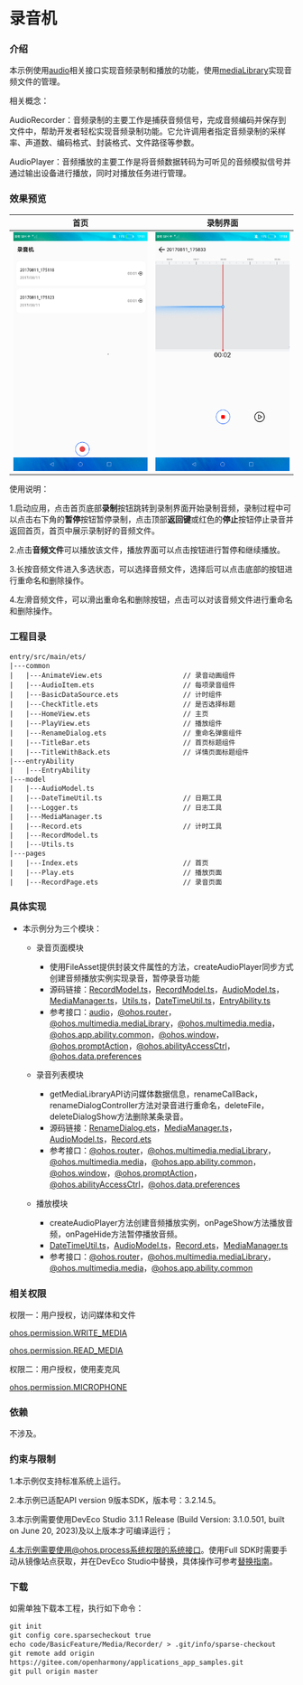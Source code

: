 # 录音机

### 介绍

本示例使用[audio](https://gitee.com/openharmony/docs/blob/master/zh-cn/application-dev/reference/apis-audio-kit/js-apis-audio.md)相关接口实现音频录制和播放的功能，使用[mediaLibrary](https://gitee.com/openharmony/docs/blob/master/zh-cn/application-dev/reference/apis-media-library-kit/js-apis-medialibrary.md)实现音频文件的管理。

相关概念：

AudioRecorder：音频录制的主要工作是捕获音频信号，完成音频编码并保存到文件中，帮助开发者轻松实现音频录制功能。它允许调用者指定音频录制的采样率、声道数、编码格式、封装格式、文件路径等参数。

AudioPlayer：音频播放的主要工作是将音频数据转码为可听见的音频模拟信号并通过输出设备进行播放，同时对播放任务进行管理。

### 效果预览

|首页|录制界面|
|--------------------------------|--------------------------------|
|![main](screenshots/device/main.png)| ![record](screenshots/device/record.png)|

使用说明：

1.启动应用，点击首页底部**录制**按钮跳转到录制界面开始录制音频，录制过程中可以点击右下角的**暂停**按钮暂停录制，点击顶部**返回键**或红色的**停止**按钮停止录音并返回首页，首页中展示录制好的音频文件。

2.点击**音频文件**可以播放该文件，播放界面可以点击按钮进行暂停和继续播放。

3.长按音频文件进入多选状态，可以选择音频文件，选择后可以点击底部的按钮进行重命名和删除操作。

4.左滑音频文件，可以滑出重命名和删除按钮，点击可以对该音频文件进行重命名和删除操作。

### 工程目录
```
entry/src/main/ets/
|---common
|   |---AnimateView.ets                    // 录音动画组件
|   |---AudioItem.ets                      // 每项录音组件
|   |---BasicDataSource.ets                // 计时组件 
|   |---CheckTitle.ets                     // 是否选择标题
|   |---HomeView.ets                       // 主页     
|   |---PlayView.ets                       // 播放组件 
|   |---RenameDialog.ets                   // 重命名弹窗组件
|   |---TitleBar.ets                       // 首页标题组件
|   |---TitleWithBack.ets                  // 详情页面标题组件
|---entryAbility
|   |---EntryAbility
|---model
|   |---AudioModel.ts                  
|   |---DateTimeUtil.ts                    // 日期工具
|   |---Logger.ts                          // 日志工具
|   |---MediaManager.ts                   
|   |---Record.ets                         // 计时工具
|   |---RecordModel.ts                         
|   |---Utils.ts                         
|---pages
|   |---Index.ets                          // 首页
|   |---Play.ets                           // 播放页面
|   |---RecordPage.ets                     // 录音页面
```

### 具体实现

* 本示例分为三个模块：
    * 录音页面模块
        * 使用FileAsset提供封装文件属性的方法，createAudioPlayer同步方式创建音频播放实例实现录音，暂停录音功能
        * 源码链接：[RecordModel.ts](entry/src/main/ets/model/RecordModel.ts)，[RecordModel.ts](entry/src/main/ets/model/RecordModel.ts)，[AudioModel.ts](entry/src/main/ets/model/AudioModel.ts)，[MediaManager.ts](entry/src/main/ets/model/MediaManager.ts)，[Utils.ts](entry/src/main/ets/model/Utils.ts)，[DateTimeUtil.ts](entry/src/main/ets/model/DateTimeUtil.ts)，[EntryAbility.ts](entry/src/main/ets/entryability/EntryAbility.ts)
        * 参考接口：[audio](https://gitee.com/openharmony/docs/blob/master/zh-cn/application-dev/reference/apis-audio-kit/js-apis-audio.md)，[@ohos.router](https://gitee.com/openharmony/docs/blob/master/zh-cn/application-dev/reference/apis-arkui/js-apis-router.md)，[@ohos.multimedia.mediaLibrary](https://gitee.com/openharmony/docs/blob/master/zh-cn/application-dev/reference/apis-media-library-kit/js-apis-medialibrary.md)，[@ohos.multimedia.media](https://gitee.com/openharmony/docs/blob/master/zh-cn/application-dev/reference/apis-media-kit/js-apis-media.md)，[@ohos.app.ability.common](https://gitee.com/openharmony/docs/blob/master/zh-cn/application-dev/reference/apis-ability-kit/js-apis-app-ability-common.md)，[@ohos.window](https://gitee.com/openharmony/docs/blob/master/zh-cn/application-dev/reference/apis-arkui/js-apis-window.md)，[@ohos.promptAction](https://gitee.com/openharmony/docs/blob/master/zh-cn/application-dev/reference/apis-arkui/js-apis-promptAction.md)，[@ohos.abilityAccessCtrl](https://gitee.com/openharmony/docs/blob/master/zh-cn/application-dev/reference/apis-ability-kit/js-apis-abilityAccessCtrl.md)，[@ohos.data.preferences](https://gitee.com/openharmony/docs/blob/master/zh-cn/application-dev/reference/apis-arkdata/js-apis-data-preferences.md)

    * 录音列表模块
        * getMediaLibraryAPI访问媒体数据信息，renameCallBack，renameDialogController方法对录音进行重命名，deleteFile，deleteDialogShow方法删除某条录音。
        * 源码链接：[RenameDialog.ets](entry/src/main/ets/common/RenameDialog.ets)，[MediaManager.ts](entry/src/main/ets/model/MediaManager.ts)，[AudioModel.ts](entry/src/main/ets/model/AudioModel.ts)，[Record.ets](entry/src/main/ets/model/Record.ets)
        * 参考接口：[@ohos.router](https://gitee.com/openharmony/docs/blob/master/zh-cn/application-dev/reference/apis-arkui/js-apis-router.md)，[@ohos.multimedia.mediaLibrary](https://gitee.com/openharmony/docs/blob/master/zh-cn/application-dev/reference/apis-media-library-kit/js-apis-medialibrary.md)，[@ohos.multimedia.media](https://gitee.com/openharmony/docs/blob/master/zh-cn/application-dev/reference/apis-media-kit/js-apis-media.md)，[@ohos.app.ability.common](https://gitee.com/openharmony/docs/blob/master/zh-cn/application-dev/reference/apis-ability-kit/js-apis-app-ability-common.md)，[@ohos.window](https://gitee.com/openharmony/docs/blob/master/zh-cn/application-dev/reference/apis-arkui/js-apis-window.md)，[@ohos.promptAction](https://gitee.com/openharmony/docs/blob/master/zh-cn/application-dev/reference/apis-arkui/js-apis-promptAction.md)，[@ohos.abilityAccessCtrl](https://gitee.com/openharmony/docs/blob/master/zh-cn/application-dev/reference/apis-ability-kit/js-apis-abilityAccessCtrl.md)，[@ohos.data.preferences](https://gitee.com/openharmony/docs/blob/master/zh-cn/application-dev/reference/apis-arkdata/js-apis-data-preferences.md)

    * 播放模块
        * createAudioPlayer方法创建音频播放实例，onPageShow方法播放音频，onPageHide方法暂停播放音频。
        * [DateTimeUtil.ts](entry/src/main/ets/model/DateTimeUtil.ts)，[AudioModel.ts](entry/src/main/ets/model/AudioModel.ts)，[Record.ets](entry/src/main/ets/model/Record.ets)，[MediaManager.ts](entry/src/main/ets/model/MediaManager.ts)
        * 参考接口：[@ohos.router](https://gitee.com/openharmony/docs/blob/master/zh-cn/application-dev/reference/apis-arkui/js-apis-router.md)，[@ohos.multimedia.mediaLibrary](https://gitee.com/openharmony/docs/blob/master/zh-cn/application-dev/reference/apis-media-library-kit/js-apis-medialibrary.md)，[@ohos.multimedia.media](https://gitee.com/openharmony/docs/blob/master/zh-cn/application-dev/reference/apis-media-kit/js-apis-media.md)，[@ohos.app.ability.common](https://gitee.com/openharmony/docs/blob/master/zh-cn/application-dev/reference/apis-ability-kit/js-apis-app-ability-common.md)

### 相关权限

权限一：用户授权，访问媒体和文件 

[ohos.permission.WRITE_MEDIA](https://gitee.com/openharmony/docs/blob/master/zh-cn/application-dev/security/AccessToken/permissions-for-all.md#ohospermissionwrite_media)

[ohos.permission.READ_MEDIA](https://gitee.com/openharmony/docs/blob/master/zh-cn/application-dev/security/AccessToken/permissions-for-all.md#ohospermissionread_media)

权限二：用户授权，使用麦克风

 [ohos.permission.MICROPHONE](https://gitee.com/openharmony/docs/blob/master/zh-cn/application-dev/security/AccessToken/permissions-for-all.md#ohospermissionmicrophone)

### 依赖

不涉及。

### 约束与限制

1.本示例仅支持标准系统上运行。

2.本示例已适配API version 9版本SDK，版本号：3.2.14.5。

3.本示例需要使用DevEco Studio 3.1.1 Release (Build Version: 3.1.0.501, built on June 20, 2023)及以上版本才可编译运行；

4.本示例需要使用@ohos.process系统权限的系统接口。使用Full SDK时需要手动从镜像站点获取，并在DevEco Studio中替换，具体操作可参考[替换指南](https://gitee.com/openharmony/docs/blob/master/zh-cn/application-dev/faqs/full-sdk-switch-guide.md)。

### 下载

如需单独下载本工程，执行如下命令：
```
git init
git config core.sparsecheckout true
echo code/BasicFeature/Media/Recorder/ > .git/info/sparse-checkout
git remote add origin https://gitee.com/openharmony/applications_app_samples.git
git pull origin master

```
